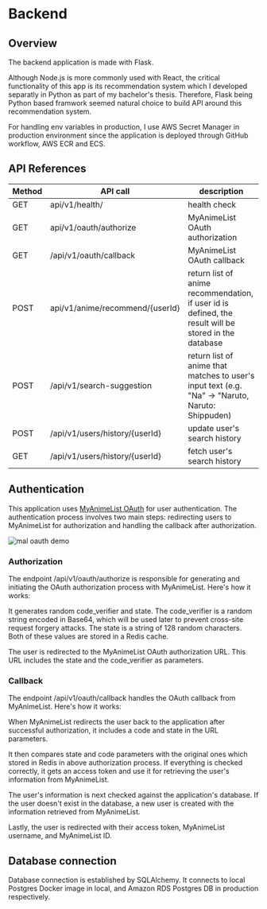 # Backend

## Overview

The backend application is made with Flask.

Although Node.js is more commonly used with React, the critical functionality of this app is its recommendation system which I developed separatly in Python as part of my bachelor's thesis. Therefore, Flask being Python based framwork seemed natural choice to build API around this recommendation system.

For handling env variables in production, I use AWS Secret Manager in production environment since the application is deployed through GitHub workflow, AWS ECR and ECS.

## API References

| Method | API call                        | description                                                                                           |
| ------ | ------------------------------- | ----------------------------------------------------------------------------------------------------- |
| GET    | api/v1/health/                  | health check                                                                                          |
| GET    | api/v1/oauth/authorize          | MyAnimeList OAuth authorization                                                                       |
| GET    | /api/v1/oauth/callback          | MyAnimeList OAuth callback                                                                            |
| POST   | api/v1/anime/recommend/{userId} | return list of anime recommendation, if user id is defined, the result will be stored in the database |
| POST   | /api/v1/search-suggestion       | return list of anime that matches to user's input text (e.g. "Na" -> "Naruto, Naruto: Shippuden)      |
| POST   | /api/v1/users/history/{userId}  | update user's search history                                                                          |
| GET    | /api/v1/users/history/{userId}  | fetch user's search history                                                                           |

## Authentication

This application uses [MyAnimeList OAuth](https://myanimelist.net/apiconfig/references/authorization) for user authentication. The authentication process involves two main steps: redirecting users to MyAnimeList for authorization and handling the callback after authorization.

![mal oauth demo](https://media.giphy.com/media/Wn9nBSqwZWD00PouTh/giphy.gif)

### Authorization

The endpoint /api/v1/oauth/authorize is responsible for generating and initiating the OAuth authorization process with MyAnimeList. Here's how it works:

It generates random code_verifier and state. The code_verifier is a random string encoded in Base64, which will be used later to prevent cross-site request forgery attacks. The state is a string of 128 random characters. Both of these values are stored in a Redis cache.

The user is redirected to the MyAnimeList OAuth authorization URL. This URL includes the state and the code_verifier as parameters.

### Callback

The endpoint /api/v1/oauth/callback handles the OAuth callback from MyAnimeList. Here's how it works:

When MyAnimeList redirects the user back to the application after successful authorization, it includes a code and state in the URL parameters.

It then compares state and code parameters with the original ones which stored in Redis in above authorization process. If everything is checked correctly, it gets an access token and use it for retrieving the user's information from MyAnimeList.

The user's information is next checked against the application's database. If the user doesn't exist in the database, a new user is created with the information retrieved from MyAnimeList.

Lastly, the user is redirected with their access token, MyAnimeList username, and MyAnimeList ID.

## Database connection

Database connection is established by SQLAlchemy. It connects to local Postgres Docker image in local, and Amazon RDS Postgres DB in production respectively.
